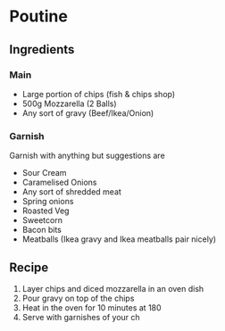 # Poutine
## Ingredients
### Main

 - Large portion of chips (fish & chips shop)
 - 500g Mozzarella (2 Balls)
 - Any sort of gravy (Beef/Ikea/Onion)
 
 ### Garnish
 Garnish with anything but suggestions are
 
 - Sour Cream
 - Caramelised Onions
 - Any sort of shredded meat
 - Spring onions
 - Roasted Veg
 - Sweetcorn
 - Bacon bits
 - Meatballs (Ikea gravy and Ikea meatballs pair nicely)
 
## Recipe

 1. Layer chips and diced mozzarella in an oven dish
 2. Pour gravy on top of the chips
 3. Heat in the oven for 10 minutes at 180
 4. Serve with garnishes of your ch

